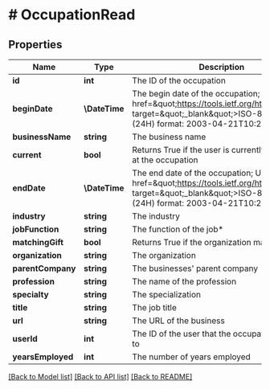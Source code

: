 # # OccupationRead

## Properties

Name | Type | Description | Notes
------------ | ------------- | ------------- | -------------
**id** | **int** | The ID of the occupation | [optional]
**beginDate** | **\DateTime** | The begin date of the occupation; Uses &lt;a href&#x3D;\&quot;https://tools.ietf.org/html/rfc3339\&quot; target&#x3D;\&quot;_blank\&quot;&gt;ISO-8601&lt;/a&gt; (24H) format: 2003-04-21T10:29:43 | [optional]
**businessName** | **string** | The business name | [optional]
**current** | **bool** | Returns True if the user is currently employed at the occupation | [optional]
**endDate** | **\DateTime** | The end date of the occupation; Uses &lt;a href&#x3D;\&quot;https://tools.ietf.org/html/rfc3339\&quot; target&#x3D;\&quot;_blank\&quot;&gt;ISO-8601&lt;/a&gt; (24H) format: 2003-04-21T10:29:43 | [optional]
**industry** | **string** | The industry | [optional]
**jobFunction** | **string** | The function of the job* | [optional]
**matchingGift** | **bool** | Returns True if the organization matches gifts | [optional]
**organization** | **string** | The organization | [optional]
**parentCompany** | **string** | The businesses&#39; parent company | [optional]
**profession** | **string** | The name of the profession | [optional]
**specialty** | **string** | The specialization | [optional]
**title** | **string** | The job title | [optional]
**url** | **string** | The URL of the business | [optional]
**userId** | **int** | The ID of the user that the occupation belongs to | [optional]
**yearsEmployed** | **int** | The number of years employed | [optional]

[[Back to Model list]](../../README.md#models) [[Back to API list]](../../README.md#endpoints) [[Back to README]](../../README.md)
